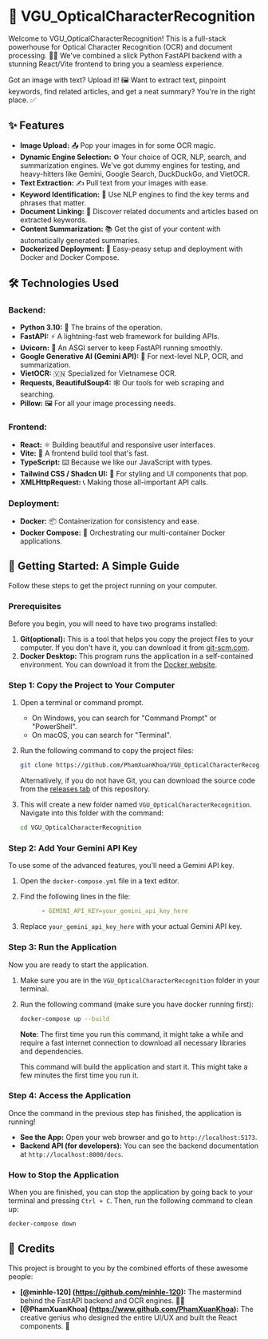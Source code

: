 # 📝 VGU_OpticalCharacterRecognition

Welcome to VGU_OpticalCharacterRecognition! This is a full-stack powerhouse for Optical Character Recognition (OCR) and document processing. 🧠✨ We've combined a slick Python FastAPI backend with a stunning React/Vite frontend to bring you a seamless experience.

Got an image with text? Upload it! 🖼️ Want to extract text, pinpoint keywords, find related articles, and get a neat summary? You're in the right place. ✅

## ✨ Features

*   **Image Upload:** 📤 Pop your images in for some OCR magic.
*   **Dynamic Engine Selection:** ⚙️ Your choice of OCR, NLP, search, and summarization engines. We've got dummy engines for testing, and heavy-hitters like Gemini, Google Search, DuckDuckGo, and VietOCR.
*   **Text Extraction:** ✍️ Pull text from your images with ease.
*   **Keyword Identification:** 🔑 Use NLP engines to find the key terms and phrases that matter.
*   **Document Linking:** 🔗 Discover related documents and articles based on extracted keywords.
*   **Content Summarization:** 📚 Get the gist of your content with automatically generated summaries.
*   **Dockerized Deployment:** 🐳 Easy-peasy setup and deployment with Docker and Docker Compose.

## 🛠️ Technologies Used

### **Backend:**
*   **Python 3.10:** 🐍 The brains of the operation.
*   **FastAPI:** ⚡ A lightning-fast web framework for building APIs.
*   **Uvicorn:** 🦄 An ASGI server to keep FastAPI running smoothly.
*   **Google Generative AI (Gemini API):** 🤖 For next-level NLP, OCR, and summarization.
*   **VietOCR:** 🇻🇳 Specialized for Vietnamese OCR.
*   **Requests, BeautifulSoup4:** 🕸️ Our tools for web scraping and searching.
*   **Pillow:** 🖼️ For all your image processing needs.

### **Frontend:**
*   **React:** ⚛️ Building beautiful and responsive user interfaces.
*   **Vite:** 🚀 A frontend build tool that's fast.
*   **TypeScript:** ⌨️ Because we like our JavaScript with types.
*   **Tailwind CSS / Shadcn UI:** 🎨 For styling and UI components that pop.
*   **XMLHttpRequest:** 📞 Making those all-important API calls.

### **Deployment:**
*   **Docker:** 📦 Containerization for consistency and ease.
*   **Docker Compose:** 🎼 Orchestrating our multi-container Docker applications.

## 🚀 Getting Started: A Simple Guide

Follow these steps to get the project running on your computer.

### **Prerequisites**

Before you begin, you will need to have two programs installed:

1.  **Git(optional):** This is a tool that helps you copy the project files to your computer. If you don't have it, you can download it from [git-scm.com](https://git-scm.com/downloads).
2.  **Docker Desktop:** This program runs the application in a self-contained environment. You can download it from the [Docker website](https://www.docker.com/products/docker-desktop).

### **Step 1: Copy the Project to Your Computer**

1.  Open a terminal or command prompt.
    *   On Windows, you can search for "Command Prompt" or "PowerShell".
    *   On macOS, you can search for "Terminal".
2.  Run the following command to copy the project files:

    ```bash
    git clone https://github.com/PhamXuanKhoa/VGU_OpticalCharacterRecognition.git
    ```
    Alternatively, if you do not have Git, you can download the source code from the [releases tab](https://github.com/PhamXuanKhoa/VGU_OpticalCharacterRecognition/releases) of this repository.

3.  This will create a new folder named `VGU_OpticalCharacterRecognition`. Navigate into this folder with the command:

    ```bash
    cd VGU_OpticalCharacterRecognition
    ```

### **Step 2: Add Your Gemini API Key**

To use some of the advanced features, you'll need a Gemini API key.

1.  Open the `docker-compose.yml` file in a text editor.
2.  Find the following lines in the file:

    ```yaml
          - GEMINI_API_KEY=your_gemini_api_key_here
    ```

3.  Replace `your_gemini_api_key_here` with your actual Gemini API key.

### **Step 3: Run the Application**

Now you are ready to start the application.

1.  Make sure you are in the `VGU_OpticalCharacterRecognition` folder in your terminal.
2.  Run the following command (make sure you have docker running first):

    ```bash
    docker-compose up --build
    ```

    **Note**: The first time you run this command, it might take a while and require a fast internet connection to download all necessary libraries and dependencies.

    This command will build the application and start it. This might take a few minutes the first time you run it.

### **Step 4: Access the Application**

Once the command in the previous step has finished, the application is running!

*   **See the App:** Open your web browser and go to `http://localhost:5173`.
*   **Backend API (for developers):** You can see the backend documentation at `http://localhost:8000/docs`.

### **How to Stop the Application**

When you are finished, you can stop the application by going back to your terminal and pressing `Ctrl + C`. Then, run the following command to clean up:

```bash
docker-compose down
```

## 🙏 Credits

This project is brought to you by the combined efforts of these awesome people:

-   **[@minhle-120] (https://github.com/minhle-120):** The mastermind behind the FastAPI backend and OCR engines. 🧑‍💻
-   **[@PhamXuanKhoa] (https://www.github.com/PhamXuanKhoa):** The creative genius who designed the entire UI/UX and built the React components. 🎨
